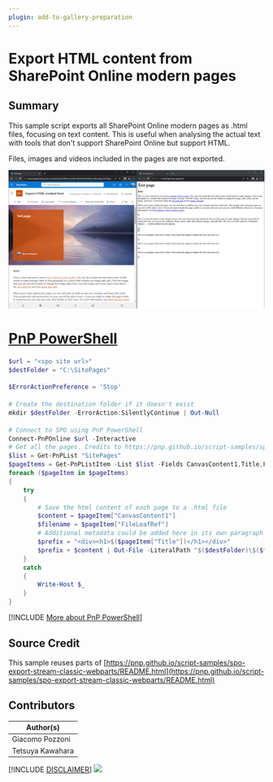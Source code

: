 ```yaml
---
plugin: add-to-gallery-preparation
---
```


# Export HTML content from SharePoint Online modern pages

## Summary

This sample script exports all SharePoint Online modern pages as .html files, focusing on text content. This is useful when analysing the actual text with tools that don't support SharePoint Online but support HTML.

Files, images and videos included in the pages are not exported.

![Example Screenshot](assets/example.png)

# [PnP PowerShell](#tab/pnpps)

```powershell
$url = "<spo site url>"
$destFolder = "C:\SitePages"

$ErrorActionPreference = 'Stop'

# Create the destination folder if it doesn't exist
mkdir $destFolder -ErrorAction:SilentlyContinue | Out-Null

# Connect to SPO using PnP PowerShell
Connect-PnPOnline $url -Interactive
# Get all the pages. Credits to https://pnp.github.io/script-samples/spo-export-stream-classic-webparts/README.html to filter only pages
$list = Get-PnPList "SitePages"
$pageItems = Get-PnPListItem -List $list -Fields CanvasContent1,Title,FileLeafRef | Where-Object { $_["FileLeafRef"] -like "*.aspx" }
foreach ($pageItem in $pageItems)
{
    try
    {
        # Save the html content of each page to a .html file
        $content = $pageItem["CanvasContent1"]
        $filename = $pageItem["FileLeafRef"]
        # Additional metadata could be added here in its own paragraph
        $prefix = "<div><h1>$($pageItem["Title"])</h1></div>"
        $prefix + $content | Out-File -LiteralPath "$($destFolder)\$($filename.Replace(".aspx",".html"))"
    }
    catch
    {
        Write-Host $_
    }
}
```
[!INCLUDE [More about PnP PowerShell](../../docfx/includes/MORE-PNPPS.md)]

## Source Credit

This sample reuses parts of [https://pnp.github.io/script-samples/spo-export-stream-classic-webparts/README.html](https://pnp.github.io/script-samples/spo-export-stream-classic-webparts/README.html)

## Contributors

| Author(s) |
|-----------|
| Giacomo Pozzoni |
| Tetsuya Kawahara |


[!INCLUDE [DISCLAIMER](../../docfx/includes/DISCLAIMER.md)]
<img src="https://m365-visitor-stats.azurewebsites.net/script-samples/scripts/template-script-submission" aria-hidden="true" />